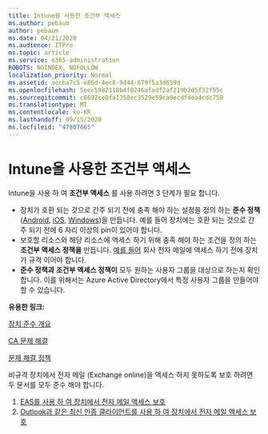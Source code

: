 ```yaml
---
title: Intune을 사용한 조건부 액세스
ms.author: pebaum
author: pebaum
ms.date: 04/21/2020
ms.audience: ITPro
ms.topic: article
ms.service: o365-administration
ROBOTS: NOINDEX, NOFOLLOW
localization_priority: Normal
ms.assetid: aecba7c5-e86d-4ec8-9d44-679f5a3d659d
ms.openlocfilehash: 5eec5982118b4f0246afadf2af219b2d5f32f95c
ms.sourcegitcommit: c6692ce0fa1358ec3529e59ca0ecdfdea4cdc759
ms.translationtype: MT
ms.contentlocale: ko-KR
ms.lasthandoff: 09/15/2020
ms.locfileid: "47807665"
---
```

# <a name="conditional-access-with-intune"></a>Intune을 사용한 조건부 액세스

Intune을 사용 하 여  **조건부 액세스**  를 사용 하려면 3 단계가 필요 합니다.

- 장치가 호환 되는 것으로 간주 되기 전에 충족 해야 하는 설정을 정의 하는  **준수 정책**  ([Android](https://docs.microsoft.com/intune/compliance-policy-create-android),  [iOS](https://docs.microsoft.com/intune/compliance-policy-create-ios),  [Windows](https://docs.microsoft.com//intune/compliance-policy-create-windows))을 만듭니다. 예를 들어 장치에는 호환 되는 것으로 간주 되기 전에 6 자리 이상의 pin이 있어야 합니다.
- 보호할 리소스와 해당 리소스에 액세스 하기 위해 충족 해야 하는 조건을 정의 하는 **조건부 액세스 정책을**  만듭니다.  [예를 들어](https://docs.microsoft.com/intune/tutorial-protect-email-on-unmanaged-devices#create-conditional-access-policies)  회사 전자 메일에 액세스 하기 전에 장치가 규격 이어야 합니다.
- **준수 정책과** **조건부 액세스 정책이** 모두 원하는 사용자 그룹을 대상으로 하는지 확인 합니다. 이를 위해서는 Azure Active Directory에서 특정 사용자 그룹을 만들어야 할 수 있습니다.

**유용한 링크:**

[장치 준수 개요](https://docs.microsoft.com/intune/device-compliance-get-started)

[CA 문제 해결](https://docs.microsoft.com/intune/troubleshoot-conditional-access)

[문제 해결 정책](https://docs.microsoft.com/intune/troubleshoot-policies-in-microsoft-intune)

비규격 장치에서 전자 메일 (Exchange online)을 액세스 하지 못하도록 보호 하려면 두 문서를 모두 준수 해야 합니다.

1. [EAS를 사용 하 여 장치에서 전자 메일 액세스 보호](https://docs.microsoft.com/intune/tutorial-protect-email-on-unmanaged-devices)
2. [Outlook과 같은 최신 인증 클라이언트를 사용 하 여 장치에서 전자 메일 액세스 보호](https://docs.microsoft.com/intune/tutorial-protect-email-on-enrolled-devices)